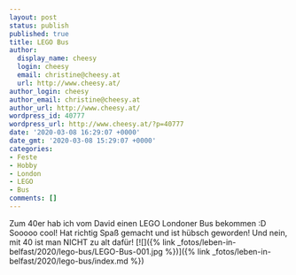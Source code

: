 ```yaml
---
layout: post
status: publish
published: true
title: LEGO Bus
author:
  display_name: cheesy
  login: cheesy
  email: christine@cheesy.at
  url: http://www.cheesy.at/
author_login: cheesy
author_email: christine@cheesy.at
author_url: http://www.cheesy.at/
wordpress_id: 40777
wordpress_url: http://www.cheesy.at/?p=40777
date: '2020-03-08 16:29:07 +0000'
date_gmt: '2020-03-08 15:29:07 +0000'
categories:
- Feste
- Hobby
- London
- LEGO
- Bus
comments: []
---
```

Zum 40er hab ich vom David einen LEGO Londoner Bus bekommen :D
Sooooo cool! Hat richtig Spaß gemacht und ist hübsch geworden! Und nein, mit 40 ist man NICHT zu alt dafür!
[![]({% link _fotos/leben-in-belfast/2020/lego-bus/LEGO-Bus-001.jpg %})]({% link _fotos/leben-in-belfast/2020/lego-bus/index.md %})
